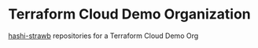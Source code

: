 # Terraform Cloud Demo Organization

[hashi-strawb](https://github.com/hashi-strawb) repositories for a Terraform Cloud Demo Org
